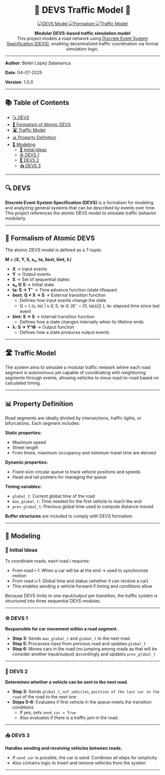 <h1 align="center">🚦 DEVS Traffic Model 📡</h1>

<p align="center">
  <a href="https://en.wikipedia.org/wiki/Discrete_Event_system_Specification">
    <img src="https://img.shields.io/badge/Model-DEVS-blue" alt="DEVS Model" />
  </a>
  <a href="#formalism-of-atomic-devs">
    <img src="https://img.shields.io/badge/Formalism-Specification-brightgreen" alt="Formalism" />
  </a>
  <a href="#traffic-model">
    <img src="https://img.shields.io/badge/Application-Traffic_Model-orange" alt="Traffic Model" />
  </a>
</p>

<p align="center">
  <strong>Modular DEVS-based traffic simulation model</strong><br>
  This project models a road network using <a href="https://en.wikipedia.org/wiki/Discrete_Event_system_Specification">Discrete Event System Specification (DEVS)</a>, enabling decentralized traffic coordination via formal simulation logic.
</p>

---

**Author**: Belén López Salamanca

**Date**: 04-07-2025
 
**Version**: 1.0.0

---

## 📚 Table of Contents
- [🔍 DEVS](#devs)
- [📐 Formalism of Atomic DEVS](#formalism-of-atomic-devs)
- [🛣️ Traffic Model](#traffic-model)
- [📊 Property Definition](#property-definition)
- [🧩 Modeling](#modeling)
  - [🧠 Initial Ideas](#initial-ideas)
  - [⚙️ DEVS 1](#devs-1)
  - [🔄 DEVS 2](#devs-2)
  - [📥 DEVS 3](#devs-3)

---

## 🔍 DEVS
**Discrete Event System Specification (DEVS)** is a formalism for modeling and analyzing general systems that can be described by events over time. This project references the atomic DEVS model to simulate traffic behavior modularly.

---

## 📐 Formalism of Atomic DEVS

The atomic DEVS model is defined as a 7-tuple:

**M = ⟨X, Y, S, s₀, ta, δext, δint, λ⟩**

- **X** → Input events  
- **Y** → Output events  
- **S** → Set of sequential states  
- **s₀ ∈ S** → Initial state  
- **ta: S → T⁺** → Time advance function (state lifespan)  
- **δext: Q × X → S** → External transition function  
  - Defines how input events change the state  
  - Q = { (s, te) | s ∈ S, te ∈ (ℝ⁺ ∩ [0, ta(s)]) }, te: elapsed time since last event  
- **δint: S → S** → Internal transition function  
  - Defines how a state changes internally when its lifetime ends  
- **λ: S → Y^Φ** → Output function  
  - Defines how a state produces output events

---

## 🛣️ Traffic Model

The system aims to simulate a modular traffic network where each road segment is autonomous yet capable of coordinating with neighboring segments through events, allowing vehicles to move road-to-road based on calculated timing.

---

## 📊 Property Definition

Road segments are ideally divided by intersections, traffic lights, or bifurcations. Each segment includes:

**Static properties:**
- Maximum speed  
- Street length  
- From these, maximum occupancy and minimum travel time are derived  

**Dynamic properties:**
- Fixed-size circular queue to track vehicle positions and speeds  
- Head and tail pointers for managing the queue  

**Timing variables:**
- `global_t`: Current global time of the road  
- `max_global_t`: Time needed for the first vehicle to reach the end  
- `prev_global_t`: Previous global time used to compute distance moved  

**Buffer structures** are included to comply with DEVS formalism.

---

## 🧩 Modeling

### 🧠 Initial Ideas

To coordinate roads, each road *i* requires:
- From road *i-1*: When a car will be at the end → used to synchronize motion  
- From road *i+1*: Global time and status (whether it can receive a car)  
- This enables sending a vehicle forward if timing and conditions allow  

Because DEVS limits to one input/output per transition, the traffic system is structured into three sequential DEVS modules.

---

### ⚙️ DEVS 1

**Responsible for car movement within a road segment.**

- **Step 3:** Sends `max_global_t` and `global_t` to the next road.
- **Step 5:** Processes input from previous road and updates `global_t`  
- **Step 6:** Moves cars in the road (no jumping among roads as that will be consider another input/output) accordingly and updates `prev_global_t`

---

### 🔄 DEVS 2

**Determines whether a vehicle can be sent to the next road.**

- **Step 3:** Sends `global_t`, `nof_vehicles`, `poistion of the last car in the road` of the road to the next one
- **Steps 5–6:** Evaluates if first vehicle in the queue meets the transition conditions  
  - If yes, sets `send_car = True`
  - Also evaluates if there is a traffic jam in the road.

---

### 📥 DEVS 3

**Handles sending and receiving vehicles between roads.**

- If `send_car` is possible, the car is send. Combines all steps for simplicity  
- Also contains logic to insert and remove vehicles from the system

---
